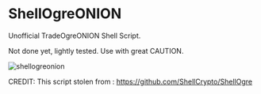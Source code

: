 # ShellOgreONION
Unofficial TradeOgreONION Shell Script.

Not done yet, lightly tested. Use with great CAUTION.

![shellogreonion](https://user-images.githubusercontent.com/36109325/159050236-049a304f-09a0-43d3-8138-f116481e5ee8.jpg)

CREDIT: This script stolen from : https://github.com/ShellCrypto/ShellOgre
